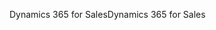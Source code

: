 <span data-ttu-id="e4290-101">Dynamics 365 for Sales</span><span class="sxs-lookup"><span data-stu-id="e4290-101">Dynamics 365 for Sales</span></span>
